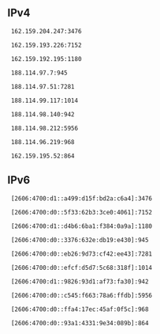 ## IPv4
```
 162.159.204.247:3476
```
```
 162.159.193.226:7152
```
```
 162.159.192.195:1180
```
```
 188.114.97.7:945
```
```
 188.114.97.51:7281
```
```
 188.114.99.117:1014
```
```
 188.114.98.140:942
```
```
 188.114.98.212:5956
```
```
 188.114.96.219:968
```
```
 162.159.195.52:864
```

## IPv6
```
 [2606:4700:d1::a499:d15f:bd2a:c6a4]:3476
```
```
 [2606:4700:d0::5f33:62b3:3ce0:4061]:7152
```
```
 [2606:4700:d1::d4b6:6ba1:f384:0a9a]:1180
```
```
 [2606:4700:d0::3376:632e:db19:e430]:945
```
```
 [2606:4700:d0::eb26:9d73:cf42:ee43]:7281
```
```
 [2606:4700:d0::efcf:d5d7:5c68:318f]:1014
```
```
 [2606:4700:d1::9826:93d1:af73:fa30]:942
```
```
 [2606:4700:d0::c545:f663:78a6:ffdb]:5956
```
```
 [2606:4700:d0::ffa4:17ec:45af:0f5c]:968
```
```
 [2606:4700:d0::93a1:4331:9e34:089b]:864
```
